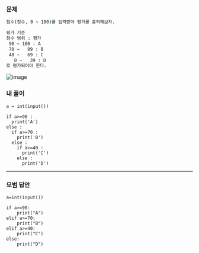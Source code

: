 ### 문제 
```sh
점수(정수, 0 ~ 100)를 입력받아 평가를 출력해보자.

평가 기준
점수 범위 : 평가
 90 ~ 100 : A
 70 ~   89 : B
 40 ~   69 : C
   0 ~   39 : D
로 평가되어야 한다.
```

![image](https://user-images.githubusercontent.com/58898466/149074323-8aaad7f7-3fec-445e-9af4-4f7c6c486a88.png)


### 내 풀이
~~~
a = int(input())

if a>=90 :
  print('A')
else :
  if a>=70 :
    print('B')
  else :
    if a>=40 :
      print('C')
    else :
      print('D') 
~~~

***
### 모범 답안
~~~
a=int(input())

if a>=90:
    print("A")
elif a>=70:
    print("B")
elif a>=40:
    print("C")
else:
    print("D")
~~~ 

